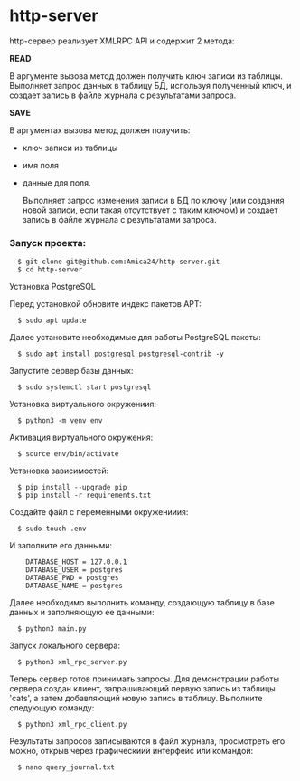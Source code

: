 # http-server

http-сервер реализует XMLRPC API и содержит 2 метода:

**READ**

  В аргументе вызова метод должен получить ключ записи из таблицы.
  Выполняет запрос данных в таблицу БД, используя полученный ключ, и
  создает запись в файле журнала с результатами запроса.
     
**SAVE**

В аргументах вызова метод должен получить:

* ключ записи из таблицы
* имя поля
* данные для поля.

  Выполняет запрос изменения записи в БД по ключу (или создания новой записи, если такая отсутствует с таким ключом)
  и создает запись в файле журнала с результатами запроса.

### Запуск проекта:

      $ git clone git@github.com:Amica24/http-server.git
      $ cd http-server
      
Установка PostgreSQL

Перед установкой обновите индекс пакетов APT:

      $ sudo apt update
Далее установите необходимые для работы PostgreSQL пакеты:
      
      $ sudo apt install postgresql postgresql-contrib -y
      
Запустите сервер базы данных:

      $ sudo systemctl start postgresql

Установка виртуального окружениия:

      $ python3 -m venv env
Активация виртуального окружения:

      $ source env/bin/activate
Установка зависимостей:

      $ pip install --upgrade pip
      $ pip install -r requirements.txt

Создайте файл с переменными окруженииия:
      
      $ sudo touch .env
И заполните его данными:   

        DATABASE_HOST = 127.0.0.1
        DATABASE_USER = postgres
        DATABASE_PWD = postgres
        DATABASE_NAME = postgres
      
Далее необходимо выполнить команду, создающую таблицу в базе данных
и заполняющую ее данными:

      $ python3 main.py
      
Запуск локального сервера:

      $ python3 xml_rpc_server.py
     
Теперь сервер готов принимать запросы. Для демонстрации работы сервера
создан клиент, запрашивающий первую запись из таблицы 'cats', а затем добавляющий
новую запись в таблицу. Выполните следующую команду:

      $ python3 xml_rpc_client.py
      
Результаты запросов записываются в файл журнала, просмотреть его можно,
открыв через графическиий интерфейс или командой:

      $ nano query_journal.txt